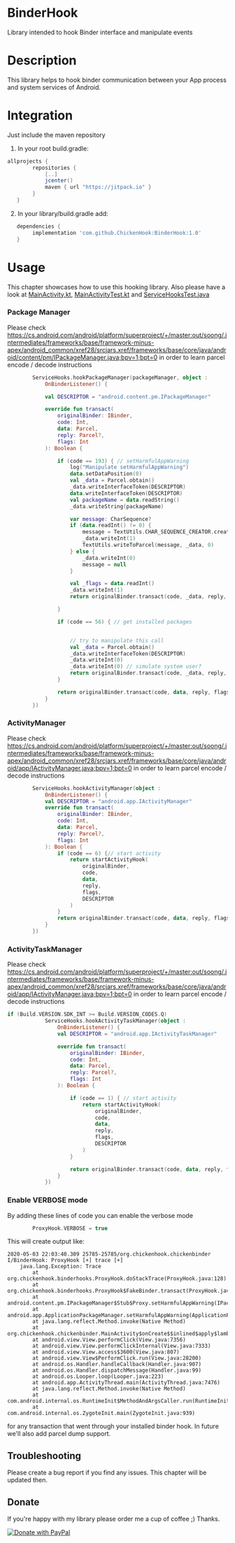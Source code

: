 # BinderHook
Library intended to hook Binder interface and manipulate events

# Description

This library helps to hook binder communication between your App process and system services of Android.

# Integration
Just include the maven repository

1) In your root build.gradle:
```groovy
allprojects {
        repositories {
            [..]
            jcenter()
            maven { url "https://jitpack.io" }
        }
   }
```
2) In your library/build.gradle add:
```groovy
   dependencies {
        implementation 'com.github.ChickenHook:BinderHook:1.0'
   }
```
# Usage

This chapter showcases how to use this hooking library. Also please have a look at [MainActivity.kt](app/src/main/java/org.chickenhook.chickenbinder/MainActivity.kt), [MainActivityTest.kt](androidTest/src/main/java/org.chickenhook.chickenbinder/MainActivityTest.kt) and [ServiceHooksTest.java](binderhooks/src/androidTest/java/org.chickenhook.binderhooks/ServiceHooksTest.java)

### Package Manager

Please check https://cs.android.com/android/platform/superproject/+/master:out/soong/.intermediates/frameworks/base/framework-minus-apex/android_common/xref28/srcjars.xref/frameworks/base/core/java/android/content/pm/IPackageManager.java;bpv=1;bpt=0
in order to learn parcel encode / decode instructions


```kt
        ServiceHooks.hookPackageManager(packageManager, object :
            OnBinderListener() {

            val DESCRIPTOR = "android.content.pm.IPackageManager"

            override fun transact(
                originalBinder: IBinder,
                code: Int,
                data: Parcel,
                reply: Parcel?,
                flags: Int
            ): Boolean {

                if (code == 193) { // setHarmfulAppWarning
                    log("Manipulate setHarmfulAppWarning")
                    data.setDataPosition(0)
                    val _data = Parcel.obtain()
                    _data.writeInterfaceToken(DESCRIPTOR)
                    data.writeInterfaceToken(DESCRIPTOR)
                    val packageName = data.readString()
                    _data.writeString(packageName)

                    var message: CharSequence?
                    if (data.readInt() != 0) {
                        message = TextUtils.CHAR_SEQUENCE_CREATOR.createFromParcel(data)
                        _data.writeInt(1)
                        TextUtils.writeToParcel(message, _data, 0)
                    } else {
                        _data.writeInt(0)
                        message = null
                    }

                    val _flags = data.readInt()
                    _data.writeInt(1)
                    return originalBinder.transact(code, _data, reply, Binder.FLAG_ONEWAY)

                }

                if (code == 56) { // get installed packages


                    // try to manipulate this call
                    val _data = Parcel.obtain()
                    _data.writeInterfaceToken(DESCRIPTOR)
                    _data.writeInt(0)
                    _data.writeInt(0) // simulate system user?
                    return originalBinder.transact(code, _data, reply, flags)
                }

                return originalBinder.transact(code, data, reply, flags)
            }
        })
```

### ActivityManager

Please check https://cs.android.com/android/platform/superproject/+/master:out/soong/.intermediates/frameworks/base/framework-minus-apex/android_common/xref28/srcjars.xref/frameworks/base/core/java/android/app/IActivityManager.java;bpv=1;bpt=0
in order to learn parcel encode / decode instructions

```kt
        ServiceHooks.hookActivityManager(object :
            OnBinderListener() {
            val DESCRIPTOR = "android.app.IActivityManager"
            override fun transact(
                originalBinder: IBinder,
                code: Int,
                data: Parcel,
                reply: Parcel?,
                flags: Int
            ): Boolean {
                if (code == 6) {// start activity
                    return startActivityHook(
                        originalBinder,
                        code,
                        data,
                        reply,
                        flags,
                        DESCRIPTOR
                    )
                }
                return originalBinder.transact(code, data, reply, flags)
            }
        })
```

### ActivityTaskManager

Please check https://cs.android.com/android/platform/superproject/+/master:out/soong/.intermediates/frameworks/base/framework-minus-apex/android_common/xref28/srcjars.xref/frameworks/base/core/java/android/app/IActivityManager.java;bpv=1;bpt=0
in order to learn parcel encode / decode instructions

```kt
if (Build.VERSION.SDK_INT >= Build.VERSION_CODES.Q)
            ServiceHooks.hookActivityTaskManager(object :
                OnBinderListener() {
                val DESCRIPTOR = "android.app.IActivityTaskManager"

                override fun transact(
                    originalBinder: IBinder,
                    code: Int,
                    data: Parcel,
                    reply: Parcel?,
                    flags: Int
                ): Boolean {

                    if (code == 1) { // start activity
                        return startActivityHook(
                            originalBinder,
                            code,
                            data,
                            reply,
                            flags,
                            DESCRIPTOR
                        )
                    }

                    return originalBinder.transact(code, data, reply, flags)
                }
            })
```

### Enable VERBOSE mode

By adding these lines of code you can enable the verbose mode

```kt
        ProxyHook.VERBOSE = true
```

This will create output like:

```
2020-05-03 22:03:40.309 25785-25785/org.chickenhook.chickenbinder I/BinderHook: ProxyHook [+] trace [+]
    java.lang.Exception: Trace
        at org.chickenhook.binderhooks.ProxyHook.doStackTrace(ProxyHook.java:128)
        at org.chickenhook.binderhooks.ProxyHook$FakeBinder.transact(ProxyHook.java:111)
        at android.content.pm.IPackageManager$Stub$Proxy.setHarmfulAppWarning(IPackageManager.java:8654)
        at android.app.ApplicationPackageManager.setHarmfulAppWarning(ApplicationPackageManager.java:3234)
        at java.lang.reflect.Method.invoke(Native Method)
        at org.chickenhook.chickenbinder.MainActivity$onCreate$$inlined$apply$lambda$1.onClick(MainActivity.kt:40)
        at android.view.View.performClick(View.java:7356)
        at android.view.View.performClickInternal(View.java:7333)
        at android.view.View.access$3600(View.java:807)
        at android.view.View$PerformClick.run(View.java:28200)
        at android.os.Handler.handleCallback(Handler.java:907)
        at android.os.Handler.dispatchMessage(Handler.java:99)
        at android.os.Looper.loop(Looper.java:223)
        at android.app.ActivityThread.main(ActivityThread.java:7476)
        at java.lang.reflect.Method.invoke(Native Method)
        at com.android.internal.os.RuntimeInit$MethodAndArgsCaller.run(RuntimeInit.java:549)
        at com.android.internal.os.ZygoteInit.main(ZygoteInit.java:939)
```

for any transaction that went through your installed binder hook. In future we'll also add parcel dump support.

## Troubleshooting

Please create a bug report if you find any issues. This chapter will be updated then.


## Donate

If you're happy with my library please order me a cup of coffee ;) Thanks.

[![Donate with PayPal](https://raw.githubusercontent.com/stefan-niedermann/paypal-donate-button/master/paypal-donate-button.png)](https://www.paypal.com/cgi-bin/webscr?cmd=_s-xclick&hosted_button_id=8UH5MBVYM3J36)